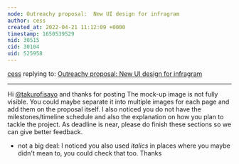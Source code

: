 ```yaml
---
node: Outreachy proposal:  New UI design for infragram
author: cess
created_at: 2022-04-21 11:12:09 +0000
timestamp: 1650539529
nid: 30515
cid: 30104
uid: 525958
---
```




[cess](../profile/cess) replying to: [Outreachy proposal:  New UI design for infragram](../notes/takurofisayo/04-20-2022/outreachy-proposal-new-ui-design-for-infragram)

----
Hi [@takurofisayo](/profile/takurofisayo) and thanks for posting
The mock-up image is not fully visible. You could maybe separate it into multiple images for each page and add them on the proposal itself. I also noticed you do not have the milestones/timeline schedule and also the explanation on how you plan to tackle the project. As deadline is near, please do finish these sections so we can give better feedback. 
- not a big deal:  I noticed you also used _italics_ in places where you maybe didn't mean to, you could check that too.
Thanks
